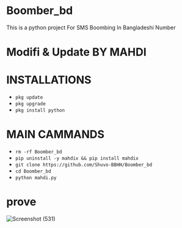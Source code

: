 # Boomber_bd
This is a python project For SMS Boombing In Bangladeshi Number 
# Modifi & Update BY MAHDI

# INSTALLATIONS

- `pkg update`
- `pkg upgrade`
- `pkg install python`

# MAIN CAMMANDS
- `rm -rf Boomber_bd`
- `pip uninstall -y mahdix && pip install mahdix`
- `git clone https://github.com/Shuvo-BBHH/Boomber_bd`
- `cd Boomber_bd`
- `python mahdi.py`


# prove
![Screenshot (531)](https://github.com/Shuvo-BBHH/Boomber_bd/assets/98658558/a2068f3c-8834-4e88-9aa8-66a2659fe4cd)
